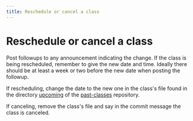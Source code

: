 ```yaml
---
title: Reschedule or cancel a class
---
```


# Reschedule or cancel a class

Post followups to any announcement indicating the change. If the class is being rescheduled, remember to give the new date and time. Ideally there should be at least a week or two before the new date when posting the followup.

If rescheduling, change the date to the new one in the class's file found in the directory [upcoming](https://github.com/archclassroom/past-classes/tree/master/upcoming) of the [past-classes](https://github.com/archclassroom/past-classes) repository.

If canceling, remove the class's file and say in the commit message the class is canceled.
